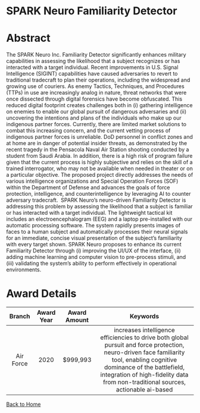 
SPARK Neuro Familiarity Detector
================================

# Abstract


The SPARK Neuro Inc. Familiarity Detector significantly enhances military capabilities in assessing the likelihood that a subject recognizes or has interacted with a target individual. Recent improvements in U.S. Signal Intelligence (SIGINT) capabilities have caused adversaries to revert to traditional tradecraft to plan their operations, including the widespread and growing use of couriers. As enemy Tactics, Techniques, and Procedures (TTPs) in use are increasingly analog in nature, threat networks that were once dissected through digital forensics have become obfuscated. This reduced digital footprint creates challenges both in (i) gathering intelligence on enemies to enable our global pursuit of dangerous adversaries and (ii) uncovering the intentions and plans of the individuals who make up our indigenous partner forces. Currently, there are limited market solutions to combat this increasing concern, and the current vetting process of indigenous partner forces is unreliable. DoD personnel in conflict zones and at home are in danger of potential insider threats, as demonstrated by the recent tragedy in the Pensacola Naval Air Station shooting conducted by a student from Saudi Arabia. In addition, there is a high risk of program failure given that the current process is highly subjective and relies on the skill of a trained interrogator, who may not be available when needed in theater or on a particular objective. The proposed project directly addresses the needs of various intelligence organizations and Special Operation Forces (SOF) within the Department of Defense and advances the goals of force protection, intelligence, and counterintelligence by leveraging AI to counter adversary tradecraft.  SPARK Neuro’s neuro-driven Familiarity Detector is addressing this problem by assessing the likelihood that a subject is familiar or has interacted with a target individual. The lightweight tactical kit includes an electroencephalogram (EEG) and a laptop pre-installed with our automatic processing software. The system rapidly presents images of faces to a human subject and automatically processes their neural signals for an immediate, concise visual presentation of the subject’s familiarity with every target shown. SPARK Neuro proposes to enhance its current Familiarity Detector through (i) improving the UI/UX of the interface, (ii) adding machine learning and computer vision to pre-process stimuli, and (iii) validating the system’s ability to perform effectively in operational environments.  

# Award Details

|Branch|Award Year|Award Amount|Keywords|
| :---: | :---: | :---: | :---: |
|Air Force|2020|$999,993|increases intelligence efficiencies to drive both global pursuit and force protection, neuro-driven face familiarity tool, enabling cognitive dominance of the battlefield, integration of high-fidelity data from non-traditional sources, actionable ai-based|
  
  


[Back to Home](https://github.com/chrischow/dod_sbir_awards#1635)